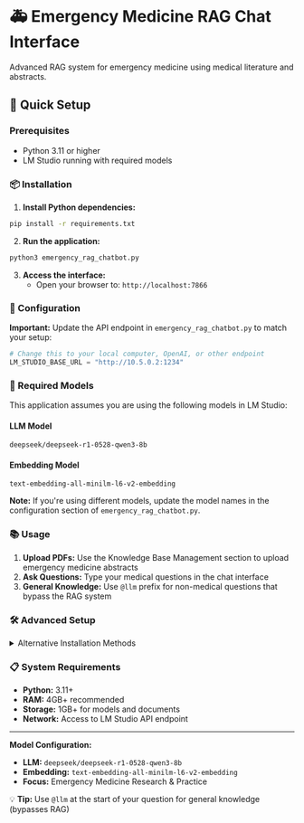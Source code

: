 # 🚑 Emergency Medicine RAG Chat Interface

Advanced RAG system for emergency medicine using medical literature and abstracts.

## 🚀 Quick Setup

### Prerequisites
- Python 3.11 or higher
- LM Studio running with required models

### 📦 Installation

1. **Install Python dependencies:**
```bash
pip install -r requirements.txt
```

2. **Run the application:**
```bash
python3 emergency_rag_chatbot.py
```

3. **Access the interface:**
   - Open your browser to: `http://localhost:7866`

### 🔧 Configuration

**Important:** Update the API endpoint in `emergency_rag_chatbot.py` to match your setup:

```python
# Change this to your local computer, OpenAI, or other endpoint
LM_STUDIO_BASE_URL = "http://10.5.0.2:1234"
```

### 🤖 Required Models

This application assumes you are using the following models in LM Studio:

#### LLM Model
```
deepseek/deepseek-r1-0528-qwen3-8b
```

#### Embedding Model  
```
text-embedding-all-minilm-l6-v2-embedding
```

**Note:** If you're using different models, update the model names in the configuration section of `emergency_rag_chatbot.py`.

### 📚 Usage

1. **Upload PDFs:** Use the Knowledge Base Management section to upload emergency medicine abstracts
2. **Ask Questions:** Type your medical questions in the chat interface
3. **General Knowledge:** Use `@llm` prefix for non-medical questions that bypass the RAG system

### 🛠️ Advanced Setup

<details>
<summary>Alternative Installation Methods</summary>

#### Using virtual environment (recommended):
```bash
python3 -m venv emarag-env
source emarag-env/bin/activate  # On Windows: emarag-env\Scripts\activate
pip install -r requirements.txt
```

#### Manual dependency installation:
```bash
pip install gradio requests PyPDF2 numpy faiss-cpu
```

</details>

### 📋 System Requirements

- **Python:** 3.11+
- **RAM:** 4GB+ recommended
- **Storage:** 1GB+ for models and documents
- **Network:** Access to LM Studio API endpoint

---

**Model Configuration:**
- **LLM:** `deepseek/deepseek-r1-0528-qwen3-8b`
- **Embedding:** `text-embedding-all-minilm-l6-v2-embedding`
- **Focus:** Emergency Medicine Research & Practice

💡 **Tip:** Use `@llm` at the start of your question for general knowledge (bypasses RAG)

